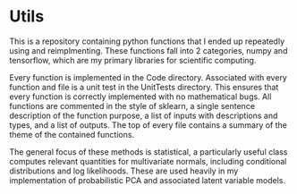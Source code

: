 # Utils

This is a repository containing python functions that I ended up repeatedly using and reimplmenting. These functions fall into 2 categories, numpy and tensorflow, which are my primary libraries for scientific computing.

Every function is implemented in the Code directory. Associated with every function and file is a unit test in the UnitTests directory. This ensures that every function is correctly implemented with no mathematical bugs. All functions are commented in the style of sklearn, a single sentence description of the function purpose, a list of inputs with descriptions and types, and a list of outputs. The top of every file contains a summary of the theme of the contained functions.

The general focus of these methods is statistical, a particularly useful class computes relevant quantities for multivariate normals, including conditional distributions and log likelihoods. These are used heavily in my implementation of probabilistic PCA and associated latent variable models.
